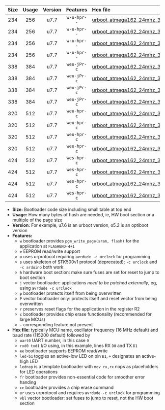 |Size|Usage|Version|Features|Hex file|
|:-:|:-:|:-:|:-:|:--|
|234|256|u7.7|`w-u-hpr--`|[urboot_atmega162_24mhz_38400bps_uart0_rxd0_txd1_led+b0_fr_ur.hex](https://raw.githubusercontent.com/stefanrueger/urboot.hex/main/mcus/atmega162/fcpu_24mhz/38400_bps/urboot_atmega162_24mhz_38400bps_uart0_rxd0_txd1_led+b0_fr_ur.hex)|
|234|256|u7.7|`w-u-hpr--`|[urboot_atmega162_24mhz_38400bps_uart0_rxd0_txd1_lednop_fr_ur.hex](https://raw.githubusercontent.com/stefanrueger/urboot.hex/main/mcus/atmega162/fcpu_24mhz/38400_bps/urboot_atmega162_24mhz_38400bps_uart0_rxd0_txd1_lednop_fr_ur.hex)|
|234|256|u7.7|`w-u-hpr--`|[urboot_atmega162_24mhz_38400bps_uart1_rxb2_txb3_led+b0_fr_ur.hex](https://raw.githubusercontent.com/stefanrueger/urboot.hex/main/mcus/atmega162/fcpu_24mhz/38400_bps/urboot_atmega162_24mhz_38400bps_uart1_rxb2_txb3_led+b0_fr_ur.hex)|
|234|256|u7.7|`w-u-hpr--`|[urboot_atmega162_24mhz_38400bps_uart1_rxb2_txb3_lednop_fr_ur.hex](https://raw.githubusercontent.com/stefanrueger/urboot.hex/main/mcus/atmega162/fcpu_24mhz/38400_bps/urboot_atmega162_24mhz_38400bps_uart1_rxb2_txb3_lednop_fr_ur.hex)|
|338|384|u7.7|`weu-jPr-c`|[urboot_atmega162_24mhz_38400bps_uart0_rxd0_txd1_ee_led+b0_fr_ce_ur_vbl.hex](https://raw.githubusercontent.com/stefanrueger/urboot.hex/main/mcus/atmega162/fcpu_24mhz/38400_bps/urboot_atmega162_24mhz_38400bps_uart0_rxd0_txd1_ee_led+b0_fr_ce_ur_vbl.hex)|
|338|384|u7.7|`weu-jPr-c`|[urboot_atmega162_24mhz_38400bps_uart0_rxd0_txd1_ee_lednop_fr_ce_ur_vbl.hex](https://raw.githubusercontent.com/stefanrueger/urboot.hex/main/mcus/atmega162/fcpu_24mhz/38400_bps/urboot_atmega162_24mhz_38400bps_uart0_rxd0_txd1_ee_lednop_fr_ce_ur_vbl.hex)|
|338|384|u7.7|`weu-jPr-c`|[urboot_atmega162_24mhz_38400bps_uart1_rxb2_txb3_ee_led+b0_fr_ce_ur_vbl.hex](https://raw.githubusercontent.com/stefanrueger/urboot.hex/main/mcus/atmega162/fcpu_24mhz/38400_bps/urboot_atmega162_24mhz_38400bps_uart1_rxb2_txb3_ee_led+b0_fr_ce_ur_vbl.hex)|
|338|384|u7.7|`weu-jPr-c`|[urboot_atmega162_24mhz_38400bps_uart1_rxb2_txb3_ee_lednop_fr_ce_ur_vbl.hex](https://raw.githubusercontent.com/stefanrueger/urboot.hex/main/mcus/atmega162/fcpu_24mhz/38400_bps/urboot_atmega162_24mhz_38400bps_uart1_rxb2_txb3_ee_lednop_fr_ce_ur_vbl.hex)|
|320|512|u7.7|`weu-hpr-c`|[urboot_atmega162_24mhz_38400bps_uart0_rxd0_txd1_ee_led+b0_fr_ce_ur.hex](https://raw.githubusercontent.com/stefanrueger/urboot.hex/main/mcus/atmega162/fcpu_24mhz/38400_bps/urboot_atmega162_24mhz_38400bps_uart0_rxd0_txd1_ee_led+b0_fr_ce_ur.hex)|
|320|512|u7.7|`weu-hpr-c`|[urboot_atmega162_24mhz_38400bps_uart0_rxd0_txd1_ee_lednop_fr_ce_ur.hex](https://raw.githubusercontent.com/stefanrueger/urboot.hex/main/mcus/atmega162/fcpu_24mhz/38400_bps/urboot_atmega162_24mhz_38400bps_uart0_rxd0_txd1_ee_lednop_fr_ce_ur.hex)|
|320|512|u7.7|`weu-hpr-c`|[urboot_atmega162_24mhz_38400bps_uart1_rxb2_txb3_ee_led+b0_fr_ce_ur.hex](https://raw.githubusercontent.com/stefanrueger/urboot.hex/main/mcus/atmega162/fcpu_24mhz/38400_bps/urboot_atmega162_24mhz_38400bps_uart1_rxb2_txb3_ee_led+b0_fr_ce_ur.hex)|
|320|512|u7.7|`weu-hpr-c`|[urboot_atmega162_24mhz_38400bps_uart1_rxb2_txb3_ee_lednop_fr_ce_ur.hex](https://raw.githubusercontent.com/stefanrueger/urboot.hex/main/mcus/atmega162/fcpu_24mhz/38400_bps/urboot_atmega162_24mhz_38400bps_uart1_rxb2_txb3_ee_lednop_fr_ce_ur.hex)|
|424|512|u7.7|`wes-hpr-c`|[urboot_atmega162_24mhz_38400bps_uart0_rxd0_txd1_ee_led+b0_fr_ce.hex](https://raw.githubusercontent.com/stefanrueger/urboot.hex/main/mcus/atmega162/fcpu_24mhz/38400_bps/urboot_atmega162_24mhz_38400bps_uart0_rxd0_txd1_ee_led+b0_fr_ce.hex)|
|424|512|u7.7|`wes-hpr-c`|[urboot_atmega162_24mhz_38400bps_uart0_rxd0_txd1_ee_lednop_fr_ce.hex](https://raw.githubusercontent.com/stefanrueger/urboot.hex/main/mcus/atmega162/fcpu_24mhz/38400_bps/urboot_atmega162_24mhz_38400bps_uart0_rxd0_txd1_ee_lednop_fr_ce.hex)|
|424|512|u7.7|`wes-hpr-c`|[urboot_atmega162_24mhz_38400bps_uart1_rxb2_txb3_ee_led+b0_fr_ce.hex](https://raw.githubusercontent.com/stefanrueger/urboot.hex/main/mcus/atmega162/fcpu_24mhz/38400_bps/urboot_atmega162_24mhz_38400bps_uart1_rxb2_txb3_ee_led+b0_fr_ce.hex)|
|424|512|u7.7|`wes-hpr-c`|[urboot_atmega162_24mhz_38400bps_uart1_rxb2_txb3_ee_lednop_fr_ce.hex](https://raw.githubusercontent.com/stefanrueger/urboot.hex/main/mcus/atmega162/fcpu_24mhz/38400_bps/urboot_atmega162_24mhz_38400bps_uart1_rxb2_txb3_ee_lednop_fr_ce.hex)|

- **Size:** Bootloader code size including small table at top end
- **Usage:** How many bytes of flash are needed, ie, HW boot section or a multiple of the page size
- **Version:** For example, u7.6 is an urboot version, o5.2 is an optiboot version
- **Features:**
  + `w` bootloader provides `pgm_write_page(sram, flash)` for the application at `FLASHEND-4+1`
  + `e` EEPROM read/write support
  + `u` uses urprotocol requiring `avrdude -c urclock` for programming
  + `s` uses skeleton of STK500v1 protocol (deprecated); `-c urclock` and `-c arduino` both work
  + `h` hardware boot section: make sure fuses are set for reset to jump to boot section
  + `j` vector bootloader: applications *need to be patched externally*, eg, using `avrdude -c urclock`
  + `p` bootloader protects itself from being overwritten
  + `P` vector bootloader only: protects itself and reset vector from being overwritten
  + `r` preserves reset flags for the application in the register R2
  + `c` bootloader provides chip erase functionality (recommended for large MCUs)
  + `-` corresponding feature not present
- **Hex file:** typically MCU name, oscillator frequency (16 MHz default) and baud rate (115200 default) followed by
  + `uart0` UART number, in this case `0`
  + `rxd0 txd1` I/O using, in this example, lines RX `D0` and TX `D1`
  + `ee` bootloader supports EEPROM read/write
  + `led-b1` toggles an active-low LED on pin `B1`, `+` designates an active-high LED
  + `lednop` is a template bootloader with `mov rx,rx` nops as placeholders for LED operations
  + `fr` bootloader provides non-essential code for smoother error handing
  + `ce` bootloader provides a chip erase command
  + `ur` uses urprotocol and requires `avrdude -c urclock` for programming
  + `vbl` vector bootloader: set fuses to jump to reset, not the HW boot section

